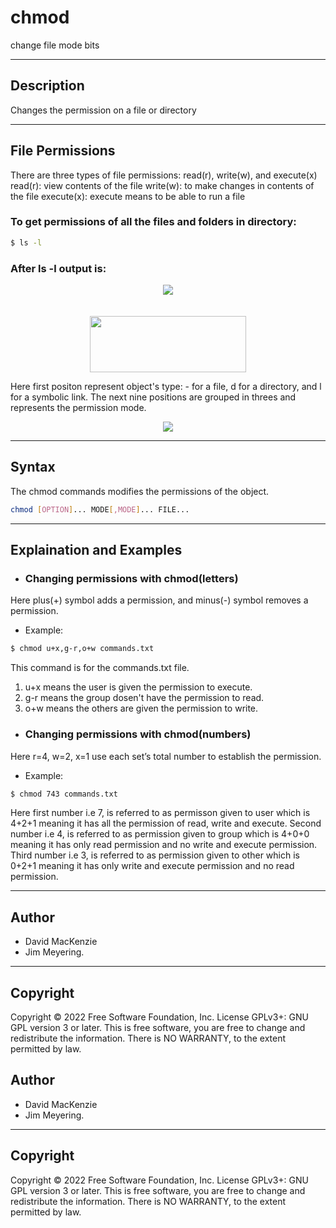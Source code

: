 # chmod
change file mode bits

---

## Description
Changes the permission on a file or directory

---

## File Permissions
There are three types of file permissions: read(r), write(w), and execute(x)
read(r): view contents of the file 
write(w): to make changes in contents of the file
execute(x): execute means to be able to run a file 

### To get permissions of all the files and folders in directory:
```bash
$ ls -l
```
### After ls -l output is:
<div align="center">
  <img src="https://github.com/Walchand-Linux-Users-Group/linux/blob/main/assets/chmodpic1.png" align="center" />
</div>
<br/>
<br/>
<div align="center">
  <img src="https://github.com/Walchand-Linux-Users-Group/linux/blob/main/assets/chmodpic3.png" align="center" height="90" width="250" />
</div>

Here first positon represent object's type: - for a file, d for a directory, and l for a symbolic link.
The next nine positions are grouped in threes and represents the permission mode.

<div align="center">
  <img src="https://github.com/Walchand-Linux-Users-Group/linux/blob/main/assets/chmodcommands2.png" align="center" />
</div>

---

## Syntax

The chmod commands modifies the permissions of the object.

```bash
chmod [OPTION]... MODE[,MODE]... FILE...
```   
---

## Explaination and Examples

- ### Changing permissions with chmod(letters)
Here plus(+) symbol adds a permission, and minus(-) symbol removes a permission.
- Example:
```bash
$ chmod u+x,g-r,o+w commands.txt
```
This command is for the commands.txt file.
  1) u+x means the user is given the permission to execute.
  2) g-r means the group dosen't have the permission to read.
  3) o+w means the others are given the permission to write.

- ### Changing permissions with chmod(numbers)
 Here r=4, w=2, x=1 use each set’s total number to establish the permission.
 - Example:
 ```bash
 $ chmod 743 commands.txt
 ```  
  Here first number i.e 7, is referred to as permisson given to user which is 4+2+1 meaning it has all the permission of read, write and execute.
  Second number i.e 4, is referred to as permission given to group which is 4+0+0 meaning it has only read permission and no write and execute permission.
  Third number i.e 3, is referred to as permission given to other which is 0+2+1 meaning it has only write and execute permission and no read permission.

---

## Author
- David MacKenzie 
- Jim Meyering.

---

## Copyright
Copyright © 2022 Free Software Foundation, Inc. License GPLv3+: GNU GPL version 3 or later.
This is free software, you are free to change and redistribute the information. There is NO WARRANTY, to the extent permitted by law.

## Author
- David MacKenzie 
- Jim Meyering.

---

## Copyright
Copyright © 2022 Free Software Foundation, Inc. License GPLv3+: GNU GPL version 3 or later.
This is free software, you are free to change and redistribute the information. There is NO WARRANTY, to the extent permitted by law.
